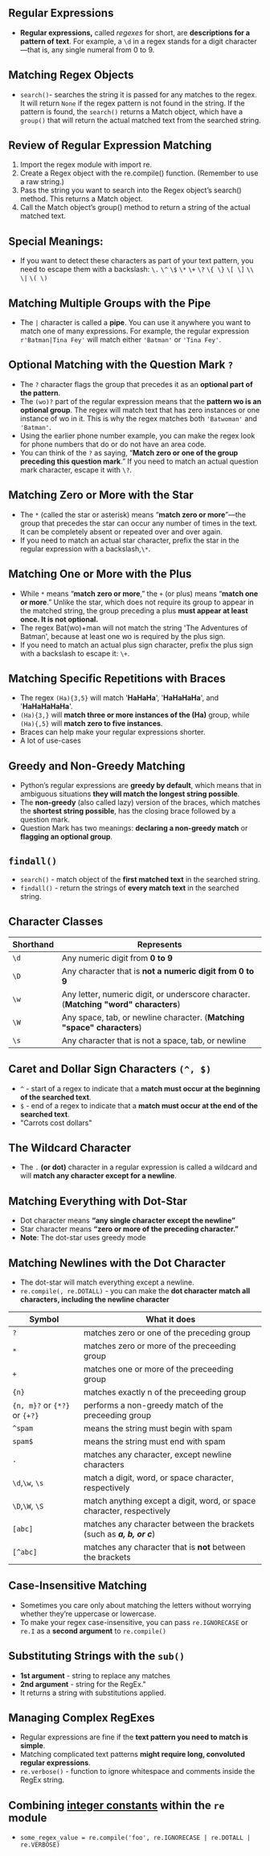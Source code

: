 ## Regular Expressions
- **Regular expressions,** called *regexes* for short, are **descriptions for a pattern of text**. For example, a ``\d`` in a
regex stands for a digit character—that is, any single numeral from 0 to 9.

## Matching Regex Objects
- ``search()``- searches the string it is passed for any matches to the regex. It will return ``None`` if the regex pattern is not found in the string. If the pattern is found, the ``search()`` returns a Match object, which have a ``group()`` that will return the actual matched text from the searched string.

## Review of Regular Expression Matching
1. Import the regex module with import re.
2. Create a Regex object with the re.compile() function. (Remember to use a raw string.)
3. Pass the string you want to search into the Regex object’s search() method. This returns a Match object.
4. Call the Match object’s group() method to return a string of the actual matched text.

## Special Meanings:
- If you want to detect these characters as part of your text pattern, you need to escape them with a backslash: ``\.`` ``\^`` ``\$`` ``\*`` ``\+`` ``\?`` ``\{ \}`` ``\[ \]`` ``\\`` ``\|`` ``\( \)``

## Matching Multiple Groups with the Pipe
- The ``|`` character is called a **pipe**. You can use it anywhere you want to match one of many expressions. For
example, the regular expression`` r'Batman|Tina Fey'`` will match either ``'Batman'`` or ``'Tina Fey'``.

## Optional Matching with the Question Mark ``?``
- The ``?`` character flags the group that precedes it as an **optional part of the pattern**.
- The ``(wo)?`` part of the regular expression means that the **pattern wo is an optional group**. The regex will match text that has zero instances or one instance of wo in it. This is why the regex matches both ``'Batwoman'`` and ``'Batman'``.
- Using the earlier phone number example, you can make the regex look for phone numbers that do or do not have an area code.
- You can think of the ``?`` as saying, “**Match zero or one of the group preceding this question mark**.” If you need to match an actual question mark character, escape it with ``\?``.

## Matching Zero or More with the Star
- The ``*`` (called the star or asterisk) means “**match zero or more**”—the group that precedes the star can occur any number of times in the text. It can be completely absent or repeated over and over again.
- If you need to match an actual star character, prefix the star in the regular expression with a backslash,``\*``.

## Matching One or More with the Plus
- While ``*`` means “**match zero or more**,” the ``+`` (or plus) means “**match one or more**.” Unlike the star, which does not require its group to appear in the matched string, the group preceding a plus **must appear at least once. It is not optional.**
- The regex Bat(wo)+man will not match the string 'The Adventures of Batman', because at least one wo is required by the plus sign.
- If you need to match an actual plus sign character, prefix the plus sign with a backslash to escape it: ``\+``.

## Matching Specific Repetitions with Braces
- The regex ``(Ha){3,5}`` will match '**HaHaHa**', '**HaHaHaHa**', and '**HaHaHaHaHa**'.
- ``(Ha){3,}`` will **match three or more instances of the (Ha)** group, while ``(Ha){,5}`` will **match zero to five instances**. 
- Braces can help make your regular expressions shorter.
- A lot of use-cases

## Greedy and Non-Greedy Matching
- Python’s regular expressions are **greedy by default**, which means that in ambiguous situations **they will
match the longest string possible**.
- The **non-greedy** (also called lazy) version of the braces, which matches the
**shortest string possible**, has the closing brace followed by a question mark.
- Question Mark has two meanings: **declaring a non-greedy match** or **flagging an optional group**.

## ``findall()``
- ``search()`` - match object of the **first matched text** in the searched string.
- ``findall()`` - return the strings of **every match text** in the searched string.

## Character Classes
| Shorthand  | Represents  
|---|---|
| ``\d``  | Any numeric digit from **0 to 9**|
| ``\D``  | Any character that is **not a numeric digit from 0 to 9**|
| ``\w``  | Any letter, numeric digit, or underscore character. (**Matching "word" characters**)|
| ``\W``  | Any space, tab, or newline character. (**Matching "space" characters**)|
| ``\s``  | Any character that is not a space, tab, or newline|

## Caret and Dollar Sign Characters ``(^, $)``
- ``^`` - start of a regex to indicate that a **match must occur at the beginning of the searched text**.
- ``$`` - end of a regex to indicate that a **match must occur at the end of the searched text**.
- "Carrots cost dollars"

## The Wildcard Character
- The ``.`` **(or dot)** character in a regular expression is called a wildcard and will **match any character except for a newline**.

## Matching Everything with Dot-Star
- Dot character means **“any single
character except the newline”**
- Star character means **“zero or more of the preceding character.”**
- **Note**: The dot-star uses greedy mode

## Matching Newlines with the Dot Character
- The dot-star will match everything except a newline.
- ``re.compile(, re.DOTALL)`` - you can make the **dot character match all characters, including the newline character**

| Symbol  | What it does  
|---|---|
| ``?``  | matches zero or one of the preceding group|
| ``*``  | matches zero or more of the preceeding group|
| ``+``  | matches one or more of the preceeding group|
| ``{n}``  | matches exactly n of the preceeding group|
| ``{n, m}?`` or ``{*?}`` or ``{+?}`` | performs a non-greedy match of the preceeding group|
| ``^spam``  | means the string must begin with spam|
| ``spam$``  | means the string must end with spam|
| ``.``  | matches any character, except newline characters|
| ``\d``,``\w``, ``\s``  | match a digit, word, or space character, respectively|
| ``\D``,``\W``, ``\S``  | match anything except a digit, word, or space character, respectively|
| ``[abc]``  | matches any character between the brackets (such as ***a, b, or c***)|
| ``[^abc]``  | matches any character that is **not** between the brackets |

## Case-Insensitive Matching
- Sometimes you care only about matching the letters without worrying whether they’re uppercase or lowercase. 
- To make your regex case-insensitive, you can pass ``re.IGNORECASE`` or ``re.I`` as a **second argument** to ``re.compile()``

## Substituting Strings with the ``sub()``
- **1st argument** - string to replace any matches
- **2nd argument** - string for the RegEx."
- It returns a string with substitutions applied.

## Managing Complex RegExes
- Regular expressions are fine if the **text pattern you need to match is simple**. 
- Matching complicated text
patterns **might require long, convoluted regular expressions**.
- ``re.verbose()`` - function to ignore whitespace and comments inside the RegEx string.

## Combining <ins>integer constants</ins> within the ``re`` module
- ``some_regex_value = re.compile('foo', re.IGNORECASE | re.DOTALL | re.VERBOSE)``